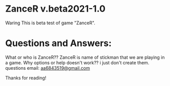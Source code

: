 # ZanceR v.beta2021-1.0

Waring
This is beta test of game "ZanceR".

# Questions and Answers:
What or who is ZanceR?? ZanceR is name of stickman that we are playing in a game.
Why options or help doesn't work?? i just don't create them.
questions email: aa6843519@gmail.com

Thanks for reading!
